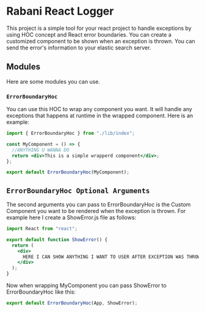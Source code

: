 # Rabani React Logger

This project is a simple tool for your react project to handle exceptions by using HOC concept and React error boundaries.
You can create a customized component to be shown when an exception is thrown.
You can send the error's information to your elastic search server.

## Modules

Here are some modules you can use.

### `ErrorBoundaryHoc`

You can use this HOC to wrap any component you want.
It will handle any exceptions that happens at runtime in the wrapped component.
Here is an example:

```jsx
import { ErrorBoundaryHoc } from "./lib/index";

const MyComponent = () => {
  //ANYTHING U WANNA DO
  return <div>This is a simple wrapperd component</div>;
};

export default ErrorBoundaryHoc(MyComponent);
```

## `ErrorBoundaryHoc Optional Arguments`

The second arguments you can pass to ErrorBoundaryHoc is the Custom Component you want to be rendered when the exception is thrown.
For example here I create a ShowError.js file as follows:

```jsx
import React from "react";

export default function ShowError() {
  return (
    <div>
      HERE I CAN SHOW ANYTHING I WANT TO USER AFTER EXCEPTION WAS THROWN.
    </div>
  );
}
```

Now when wrapping MyComponent you can pass ShowError to ErrorBoundaryHoc like this:

```jsx
export default ErrorBoundaryHoc(App, ShowError);
```
